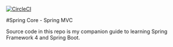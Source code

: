 [![CircleCI](https://circleci.com/gh/racqs319/springmvc.svg?style=svg)](https://circleci.com/gh/racqs319/springmvc)

#Spring Core - Spring MVC

Source code in this repo is my companion guide to learning Spring Framework 4 and Spring Boot.

